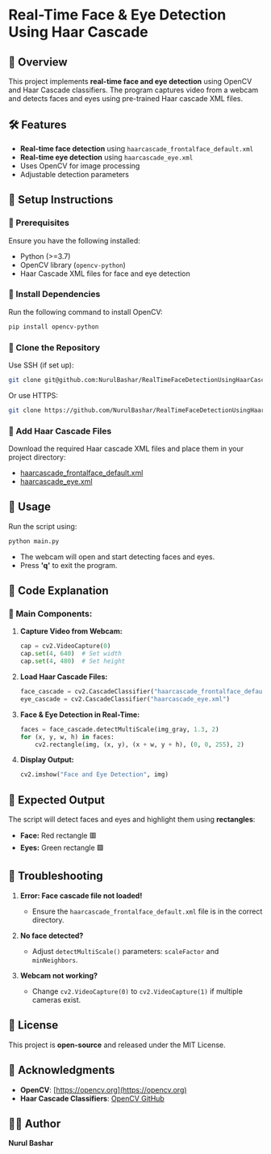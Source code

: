 # Real-Time Face & Eye Detection Using Haar Cascade

## 📌 Overview
This project implements **real-time face and eye detection** using OpenCV and Haar Cascade classifiers. The program captures video from a webcam and detects faces and eyes using pre-trained Haar cascade XML files.

## 🛠 Features
- **Real-time face detection** using `haarcascade_frontalface_default.xml`
- **Real-time eye detection** using `haarcascade_eye.xml`
- Uses OpenCV for image processing
- Adjustable detection parameters

## 🚀 Setup Instructions

### 🔹 Prerequisites
Ensure you have the following installed:
- Python (>=3.7)
- OpenCV library (`opencv-python`)
- Haar Cascade XML files for face and eye detection

### 🔹 Install Dependencies
Run the following command to install OpenCV:
```bash
pip install opencv-python
```

### 🔹 Clone the Repository
Use SSH (if set up):
```bash
git clone git@github.com:NurulBashar/RealTimeFaceDetectionUsingHaarCascade.git
```
Or use HTTPS:
```bash
git clone https://github.com/NurulBashar/RealTimeFaceDetectionUsingHaarCascade.git
```

### 🔹 Add Haar Cascade Files
Download the required Haar cascade XML files and place them in your project directory:
- [haarcascade_frontalface_default.xml](https://github.com/opencv/opencv/blob/master/data/haarcascades/haarcascade_frontalface_default.xml)
- [haarcascade_eye.xml](https://github.com/opencv/opencv/blob/master/data/haarcascades/haarcascade_eye.xml)

## 📜 Usage
Run the script using:
```bash
python main.py
```

- The webcam will open and start detecting faces and eyes.
- Press **'q'** to exit the program.

## 📝 Code Explanation
### 🔹 Main Components:
1. **Capture Video from Webcam:**
   ```python
   cap = cv2.VideoCapture(0)
   cap.set(4, 640)  # Set width
   cap.set(4, 480)  # Set height
   ```
2. **Load Haar Cascade Files:**
   ```python
   face_cascade = cv2.CascadeClassifier("haarcascade_frontalface_default.xml")
   eye_cascade = cv2.CascadeClassifier("haarcascade_eye.xml")
   ```
3. **Face & Eye Detection in Real-Time:**
   ```python
   faces = face_cascade.detectMultiScale(img_gray, 1.3, 2)
   for (x, y, w, h) in faces:
       cv2.rectangle(img, (x, y), (x + w, y + h), (0, 0, 255), 2)
   ```
4. **Display Output:**
   ```python
   cv2.imshow("Face and Eye Detection", img)
   ```

## 🎯 Expected Output
The script will detect faces and eyes and highlight them using **rectangles**:
- **Face:** Red rectangle 🟥
- **Eyes:** Green rectangle 🟩

## 🔧 Troubleshooting
1. **Error: Face cascade file not loaded!**
   - Ensure the `haarcascade_frontalface_default.xml` file is in the correct directory.
   
2. **No face detected?**
   - Adjust `detectMultiScale()` parameters: `scaleFactor` and `minNeighbors`.

3. **Webcam not working?**
   - Change `cv2.VideoCapture(0)` to `cv2.VideoCapture(1)` if multiple cameras exist.

## 📜 License
This project is **open-source** and released under the MIT License.

## 📌 Acknowledgments
- **OpenCV**: [https://opencv.org](https://opencv.org)
- **Haar Cascade Classifiers**: [OpenCV GitHub](https://github.com/opencv/opencv/tree/master/data/haarcascades)

## 👨‍💻 Author
**Nurul Bashar**

